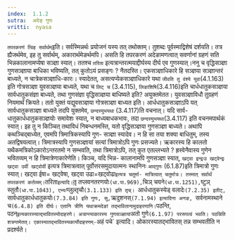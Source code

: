 ```yaml
---
index:  1.1.2
sutra:  अदेङ् गुणः
vritti:  nyasa
---
```


`तपरकरणं त्विह सर्वार्थम्`इति। सर्वस्मिन्नर्थः प्रयोजनं यस्य तत्
तथोक्तम्। तुशब्दः पूर्वस्माद्विशेषं दर्शयति। तत्र ह्यैजर्थमेव, इह तु सर्वार्थम्, अकारार्थमेङर्थमपि। असति हि तपरकरणं अदेङामणत्वात् सवर्णानां ग्रहणं सति भिन्नकालानामप्येषा सञ्ज्ञा स्यात्। ततश्च `तरिता` इत्यत्रान्तरत्मयाद्दीर्घस्य दीर्घ एव गुणस्यात्।ननु च वृद्धिसञ्ज्ञा गुणसञ्ज्ञाया बाधिका भविष्यति, तत् कुतोऽयं प्रसङ्गः ? नैतदस्ति। एकसञ्ज्ञाधिकारे हि सञ्ज्ञया सञ्ज्ञान्तरं बाध्यते, न चात्रेकसञ्ज्ञाधि-कारः। स्यादेतत्, असत्यप्येकसञ्ज्ञाधिकारे यथा `जीवति तु वंश्ये युवा`(4.1.163) इति गोत्रसञ्ज्ञा युवसञ्ज्ञया बाध्यते, यथा च `लिट् च` (3.4.115), `लिङाशिषि`(3.4.116)इति चार्धधातुकसञ्ज्ञया सार्वधातुकसंज्ञा बाध्यते, तथा गुणसंज्ञा वृद्धिसञ्ज्ञया बाधिष्यते इति? अयुक्तमेतत। युवसञ्ज्ञाविधौ तुग्रहणं नियमार्थं क्रियते। ततो युक्तं
यद्युवसञ्ज्ञया गोत्रसञ्ज्ञा बाध्यत इति। आर्धधातुकसञ्ज्ञाऽपि यत् सार्वधातुकसञ्ज्ञा बाध्यते तदपि युक्तमेव, `छन्दस्युभयथा` (3.4.117)ति वचनात्। यदि सार्व-
धातुकार्धधातुकसञ्ज्ञयोः समावेशः स्यात्, न बाध्यबाधकभावः, तदा `छन्दस्युभयथा`(3.4.117) इति वचनमपार्थकं स्यात्। इह तु न किञ्चित् तथाविधं निबन्धनमस्ति, यतो वृद्धिसञ्ज्ञया गुणसञ्ज्ञा बाध्यते। अथापि कथञ्चिद्बाध्येत, एवमपि त्रिमात्रिकस्यापि गुण-
सञ्ज्ञा स्यादेव। न हि सा तया शक्या बाधितुम्, तस्य अतद्विषयत्वात्। त्रिमात्रस्यापि गुणसञ्ज्ञायां सत्यां त्रिमात्रोऽपि गुणः प्रसज्यते। ऋकारस्य हि कालतो यथैकमत्रिकोऽकारोऽन्तरतमो न सम्भवति, तथा त्रिमात्रोऽपि, तत् कुत एतल्लभ्यते ? ह्रस्वेनैवास्य गुणेन भवितव्यम् न हि त्रिमात्रेणाकारेणेति। किञ्च, यदि भिन्न-
कालानामपि गुणसञ्ज्ञा स्यात्, `खट्वा इन्द्रःउ खट्वेन्द्रः खट्वा उर्वी खट्वोर्वी` इत्यत्र त्रिमात्रत्वात् पूर्वोत्तरसमुदायात्मनः स्थानिनः `आद्गुणः` (6.1.87)इति
त्रिमात्रो गुणः स्यात्। खट्वा ईषा= खट्वेषा, खट्वा उढा=खट्वोढा` इत्यत्र चतुर्मा-
मात्रित्वात् चतुर्मात्रः। तस्मात् सर्वार्थं तपरकरणं कर्तव्यम्। `तरिता` इत्यादि। `तृ़ तप्लवनतरणयोः` (धा.पा.969), `चिञ् चयने` (धा.पा.1251), `ष्टुञ् स्तुतौ`
(धा.पा.1043), एभ्यः `ण्लुल्तृचौ`(3.1.133) इति तृच्। `आर्धधातुकस्येड् वलादेः`(7.2.35) इतीट्, `सार्वधातुकार्धधातुकयोः` (7.3.84) इति गुणः, सु, `ऋदुशनस्`(7.1.94) इत्यादिना अनङ, `सर्वनामस्थाने च` (6.4.8) इति दीर्घः। एतानि त्रीणि यथाक्रमदेङां तद्भावितानामुदाहरणानि। `पठन्ति, पठन्` इत्यकारस्यात्द्भावितस्योदाहरणे। अत्रान्त्याकारस्य गुणसञ्ज्ञायां `अतो गुणे` (6.1.97) पररूपत्वं भवति। पठन्निति शत्रन्तमेतत्। एकास्यातद्भावितस्यकार्योदाहरणम्- `अहं पचे` इत्यादि। ओकारस्यातद्भावितस् तन्न
सम्भवतीति न प्रदर्श्यते।

